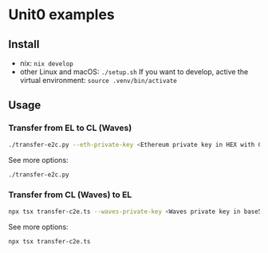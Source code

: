 # Unit0 examples

## Install

- nix: `nix develop`
- other Linux and macOS: `./setup.sh`
  If you want to develop, active the virtual environment: `source .venv/bin/activate`

## Usage

### Transfer from EL to CL (Waves)

```bash
./transfer-e2c.py --eth-private-key <Ethereum private key in HEX with 0x> --waves-private-key <Waves private key in base58> 
```

See more options:
```bash
./transfer-e2c.py
```

### Transfer from CL (Waves) to EL

```bash
npx tsx transfer-c2e.ts --waves-private-key <Waves private key in base58> --eth-private-key <Ethereum private key in HEX with 0x>
```

See more options:
```bash
npx tsx transfer-c2e.ts
```
